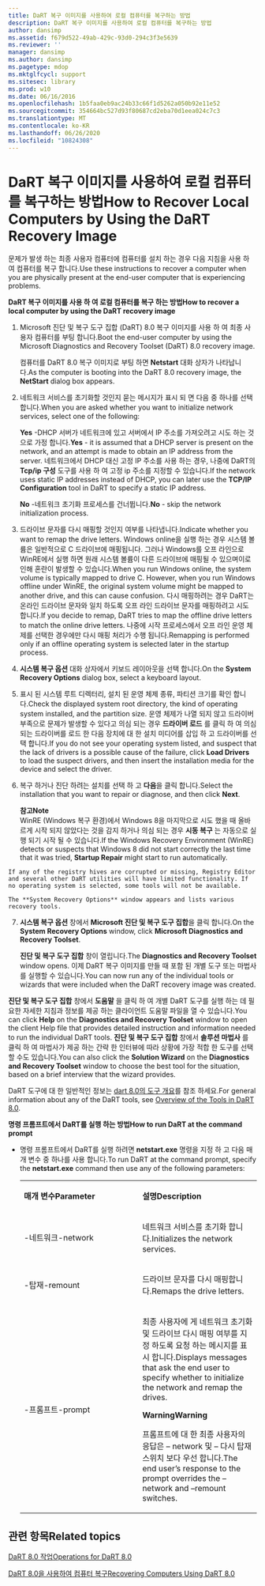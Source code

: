 ```yaml
---
title: DaRT 복구 이미지를 사용하여 로컬 컴퓨터를 복구하는 방법
description: DaRT 복구 이미지를 사용하여 로컬 컴퓨터를 복구하는 방법
author: dansimp
ms.assetid: f679d522-49ab-429c-93d0-294c3f3e5639
ms.reviewer: ''
manager: dansimp
ms.author: dansimp
ms.pagetype: mdop
ms.mktglfcycl: support
ms.sitesec: library
ms.prod: w10
ms.date: 06/16/2016
ms.openlocfilehash: 1b5faa0eb9ac24b33c66f1d5262a050b92e11e52
ms.sourcegitcommit: 354664bc527d93f80687cd2eba70d1eea024c7c3
ms.translationtype: MT
ms.contentlocale: ko-KR
ms.lasthandoff: 06/26/2020
ms.locfileid: "10824308"
---
```

# <span data-ttu-id="3a2f8-103">DaRT 복구 이미지를 사용하여 로컬 컴퓨터를 복구하는 방법</span><span class="sxs-lookup"><span data-stu-id="3a2f8-103">How to Recover Local Computers by Using the DaRT Recovery Image</span></span>


<span data-ttu-id="3a2f8-104">문제가 발생 하는 최종 사용자 컴퓨터에 컴퓨터를 설치 하는 경우 다음 지침을 사용 하 여 컴퓨터를 복구 합니다.</span><span class="sxs-lookup"><span data-stu-id="3a2f8-104">Use these instructions to recover a computer when you are physically present at the end-user computer that is experiencing problems.</span></span>

**<span data-ttu-id="3a2f8-105">DaRT 복구 이미지를 사용 하 여 로컬 컴퓨터를 복구 하는 방법</span><span class="sxs-lookup"><span data-stu-id="3a2f8-105">How to recover a local computer by using the DaRT recovery image</span></span>**

1.  <span data-ttu-id="3a2f8-106">Microsoft 진단 및 복구 도구 집합 (DaRT) 8.0 복구 이미지를 사용 하 여 최종 사용자 컴퓨터를 부팅 합니다.</span><span class="sxs-lookup"><span data-stu-id="3a2f8-106">Boot the end-user computer by using the Microsoft Diagnostics and Recovery Toolset (DaRT) 8.0 recovery image.</span></span>

    <span data-ttu-id="3a2f8-107">컴퓨터를 DaRT 8.0 복구 이미지로 부팅 하면 **Netstart** 대화 상자가 나타납니다.</span><span class="sxs-lookup"><span data-stu-id="3a2f8-107">As the computer is booting into the DaRT 8.0 recovery image, the **NetStart** dialog box appears.</span></span>

2.  <span data-ttu-id="3a2f8-108">네트워크 서비스를 초기화할 것인지 묻는 메시지가 표시 되 면 다음 중 하나를 선택 합니다.</span><span class="sxs-lookup"><span data-stu-id="3a2f8-108">When you are asked whether you want to initialize network services, select one of the following:</span></span>

    <span data-ttu-id="3a2f8-109">**Yes** -DHCP 서버가 네트워크에 있고 서버에서 IP 주소를 가져오려고 시도 하는 것으로 가정 합니다.</span><span class="sxs-lookup"><span data-stu-id="3a2f8-109">**Yes** - it is assumed that a DHCP server is present on the network, and an attempt is made to obtain an IP address from the server.</span></span> <span data-ttu-id="3a2f8-110">네트워크에서 DHCP 대신 고정 IP 주소를 사용 하는 경우, 나중에 DaRT의 **Tcp/ip 구성** 도구를 사용 하 여 고정 ip 주소를 지정할 수 있습니다.</span><span class="sxs-lookup"><span data-stu-id="3a2f8-110">If the network uses static IP addresses instead of DHCP, you can later use the **TCP/IP Configuration** tool in DaRT to specify a static IP address.</span></span>

    <span data-ttu-id="3a2f8-111">**No** -네트워크 초기화 프로세스를 건너뜁니다.</span><span class="sxs-lookup"><span data-stu-id="3a2f8-111">**No** - skip the network initialization process.</span></span>

3.  <span data-ttu-id="3a2f8-112">드라이브 문자를 다시 매핑할 것인지 여부를 나타냅니다.</span><span class="sxs-lookup"><span data-stu-id="3a2f8-112">Indicate whether you want to remap the drive letters.</span></span> <span data-ttu-id="3a2f8-113">Windows online을 실행 하는 경우 시스템 볼륨은 일반적으로 C 드라이브에 매핑됩니다. 그러나 Windows를 오프 라인으로 WinRE에서 실행 하면 원래 시스템 볼륨이 다른 드라이브에 매핑될 수 있으며이로 인해 혼란이 발생할 수 있습니다.</span><span class="sxs-lookup"><span data-stu-id="3a2f8-113">When you run Windows online, the system volume is typically mapped to drive C. However, when you run Windows offline under WinRE, the original system volume might be mapped to another drive, and this can cause confusion.</span></span> <span data-ttu-id="3a2f8-114">다시 매핑하려는 경우 DaRT는 온라인 드라이브 문자와 일치 하도록 오프 라인 드라이브 문자를 매핑하려고 시도 합니다.</span><span class="sxs-lookup"><span data-stu-id="3a2f8-114">If you decide to remap, DaRT tries to map the offline drive letters to match the online drive letters.</span></span> <span data-ttu-id="3a2f8-115">나중에 시작 프로세스에서 오프 라인 운영 체제를 선택한 경우에만 다시 매핑 처리가 수행 됩니다.</span><span class="sxs-lookup"><span data-stu-id="3a2f8-115">Remapping is performed only if an offline operating system is selected later in the startup process.</span></span>

4.  <span data-ttu-id="3a2f8-116">**시스템 복구 옵션** 대화 상자에서 키보드 레이아웃을 선택 합니다.</span><span class="sxs-lookup"><span data-stu-id="3a2f8-116">On the **System Recovery Options** dialog box, select a keyboard layout.</span></span>

5.  <span data-ttu-id="3a2f8-117">표시 된 시스템 루트 디렉터리, 설치 된 운영 체제 종류, 파티션 크기를 확인 합니다.</span><span class="sxs-lookup"><span data-stu-id="3a2f8-117">Check the displayed system root directory, the kind of operating system installed, and the partition size.</span></span> <span data-ttu-id="3a2f8-118">운영 체제가 나열 되지 않고 드라이버 부족으로 문제가 발생할 수 있다고 의심 되는 경우 **드라이버 로드** 를 클릭 하 여 의심 되는 드라이버를 로드 한 다음 장치에 대 한 설치 미디어를 삽입 하 고 드라이버를 선택 합니다.</span><span class="sxs-lookup"><span data-stu-id="3a2f8-118">If you do not see your operating system listed, and suspect that the lack of drivers is a possible cause of the failure, click **Load Drivers** to load the suspect drivers, and then insert the installation media for the device and select the driver.</span></span>

6.  <span data-ttu-id="3a2f8-119">복구 하거나 진단 하려는 설치를 선택 하 고 **다음**을 클릭 합니다.</span><span class="sxs-lookup"><span data-stu-id="3a2f8-119">Select the installation that you want to repair or diagnose, and then click **Next**.</span></span>

    **<span data-ttu-id="3a2f8-120">참고</span><span class="sxs-lookup"><span data-stu-id="3a2f8-120">Note</span></span>**  
    <span data-ttu-id="3a2f8-121">WinRE (Windows 복구 환경)에서 Windows 8을 마지막으로 시도 했을 때 올바르게 시작 되지 않았다는 것을 감지 하거나 의심 되는 경우 **시동 복구** 는 자동으로 실행 되기 시작 될 수 있습니다.</span><span class="sxs-lookup"><span data-stu-id="3a2f8-121">If the Windows Recovery Environment (WinRE) detects or suspects that Windows 8 did not start correctly the last time that it was tried, **Startup Repair** might start to run automatically.</span></span>



~~~
If any of the registry hives are corrupted or missing, Registry Editor and several other DaRT utilities will have limited functionality. If no operating system is selected, some tools will not be available.

The **System Recovery Options** window appears and lists various recovery tools.
~~~

7. <span data-ttu-id="3a2f8-122">**시스템 복구 옵션** 창에서 **Microsoft 진단 및 복구 도구 집합**을 클릭 합니다.</span><span class="sxs-lookup"><span data-stu-id="3a2f8-122">On the **System Recovery Options** window, click **Microsoft Diagnostics and Recovery Toolset**.</span></span>

   <span data-ttu-id="3a2f8-123">**진단 및 복구 도구 집합** 창이 열립니다.</span><span class="sxs-lookup"><span data-stu-id="3a2f8-123">The **Diagnostics and Recovery Toolset** window opens.</span></span> <span data-ttu-id="3a2f8-124">이제 DaRT 복구 이미지를 만들 때 포함 된 개별 도구 또는 마법사를 실행할 수 있습니다.</span><span class="sxs-lookup"><span data-stu-id="3a2f8-124">You can now run any of the individual tools or wizards that were included when the DaRT recovery image was created.</span></span>

<span data-ttu-id="3a2f8-125">**진단 및 복구 도구 집합** 창에서 **도움말** 을 클릭 하 여 개별 DaRT 도구를 실행 하는 데 필요한 자세한 지침과 정보를 제공 하는 클라이언트 도움말 파일을 열 수 있습니다.</span><span class="sxs-lookup"><span data-stu-id="3a2f8-125">You can click **Help** on the **Diagnostics and Recovery Toolset** window to open the client Help file that provides detailed instruction and information needed to run the individual DaRT tools.</span></span> <span data-ttu-id="3a2f8-126">**진단 및 복구 도구 집합** 창에서 **솔루션 마법사** 를 클릭 하 여 마법사가 제공 하는 간략 한 인터뷰에 따라 상황에 가장 적합 한 도구를 선택할 수도 있습니다.</span><span class="sxs-lookup"><span data-stu-id="3a2f8-126">You can also click the **Solution Wizard** on the **Diagnostics and Recovery Toolset** window to choose the best tool for the situation, based on a brief interview that the wizard provides.</span></span>

<span data-ttu-id="3a2f8-127">DaRT 도구에 대 한 일반적인 정보는 [dart 8.0의 도구 개요](overview-of-the-tools-in-dart-80-dart-8.md)를 참조 하세요.</span><span class="sxs-lookup"><span data-stu-id="3a2f8-127">For general information about any of the DaRT tools, see [Overview of the Tools in DaRT 8.0](overview-of-the-tools-in-dart-80-dart-8.md).</span></span>

**<span data-ttu-id="3a2f8-128">명령 프롬프트에서 DaRT를 실행 하는 방법</span><span class="sxs-lookup"><span data-stu-id="3a2f8-128">How to run DaRT at the command prompt</span></span>**

- <span data-ttu-id="3a2f8-129">명령 프롬프트에서 DaRT를 실행 하려면 **netstart.exe** 명령을 지정 하 고 다음 매개 변수 중 하나를 사용 합니다.</span><span class="sxs-lookup"><span data-stu-id="3a2f8-129">To run DaRT at the command prompt, specify the **netstart.exe** command then use any of the following parameters:</span></span>

  <table>
  <colgroup>
  <col width="50%" />
  <col width="50%" />
  </colgroup>
  <tbody>
  <tr class="odd">
  <td align="left"><p><strong><span data-ttu-id="3a2f8-130">매개 변수</span><span class="sxs-lookup"><span data-stu-id="3a2f8-130">Parameter</span></span></strong></p></td>
  <td align="left"><p><strong><span data-ttu-id="3a2f8-131">설명</span><span class="sxs-lookup"><span data-stu-id="3a2f8-131">Description</span></span></strong></p></td>
  </tr>
  <tr class="even">
  <td align="left"><p><span data-ttu-id="3a2f8-132">-네트워크</span><span class="sxs-lookup"><span data-stu-id="3a2f8-132">-network</span></span></p></td>
  <td align="left"><p><span data-ttu-id="3a2f8-133">네트워크 서비스를 초기화 합니다.</span><span class="sxs-lookup"><span data-stu-id="3a2f8-133">Initializes the network services.</span></span></p></td>
  </tr>
  <tr class="odd">
  <td align="left"><p><span data-ttu-id="3a2f8-134">-탑재</span><span class="sxs-lookup"><span data-stu-id="3a2f8-134">-remount</span></span></p></td>
  <td align="left"><p><span data-ttu-id="3a2f8-135">드라이브 문자를 다시 매핑합니다.</span><span class="sxs-lookup"><span data-stu-id="3a2f8-135">Remaps the drive letters.</span></span></p></td>
  </tr>
  <tr class="even">
  <td align="left"><p><span data-ttu-id="3a2f8-136">-프롬프트</span><span class="sxs-lookup"><span data-stu-id="3a2f8-136">-prompt</span></span></p></td>
  <td align="left"><p><span data-ttu-id="3a2f8-137">최종 사용자에 게 네트워크 초기화 및 드라이브 다시 매핑 여부를 지정 하도록 요청 하는 메시지를 표시 합니다.</span><span class="sxs-lookup"><span data-stu-id="3a2f8-137">Displays messages that ask the end user to specify whether to initialize the network and remap the drives.</span></span></p>
  <div class="alert">
  <strong><span data-ttu-id="3a2f8-138">Warning</span><span class="sxs-lookup"><span data-stu-id="3a2f8-138">Warning</span></span></strong><br/><p><span data-ttu-id="3a2f8-139">프롬프트에 대 한 최종 사용자의 응답은 – network 및 – 다시 탑재 스위치 보다 우선 합니다.</span><span class="sxs-lookup"><span data-stu-id="3a2f8-139">The end user’s response to the prompt overrides the –network and –remount switches.</span></span></p>
  </div>
  <div>

  </div></td>
  </tr>
  </tbody>
  </table>



## <span data-ttu-id="3a2f8-140">관련 항목</span><span class="sxs-lookup"><span data-stu-id="3a2f8-140">Related topics</span></span>


[<span data-ttu-id="3a2f8-141">DaRT 8.0 작업</span><span class="sxs-lookup"><span data-stu-id="3a2f8-141">Operations for DaRT 8.0</span></span>](operations-for-dart-80-dart-8.md)

[<span data-ttu-id="3a2f8-142">DaRT 8.0을 사용하여 컴퓨터 복구</span><span class="sxs-lookup"><span data-stu-id="3a2f8-142">Recovering Computers Using DaRT 8.0</span></span>](recovering-computers-using-dart-80-dart-8.md)









